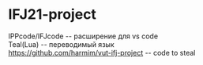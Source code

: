 # IFJ21-project

IPPcode/IFJcode -- расширение для vs code  
Teal(Lua) -- переводимый язык  
https://github.com/harmim/vut-ifj-project -- code to steal  
